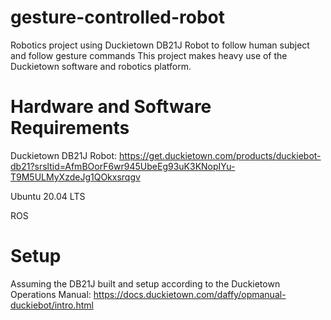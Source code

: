 # gesture-controlled-robot
Robotics project using Duckietown DB21J Robot to follow human subject and follow gesture commands
This project makes heavy use of the Duckietown software and robotics platform.

# Hardware and Software Requirements
Duckietown DB21J Robot: https://get.duckietown.com/products/duckiebot-db21?srsltid=AfmBOorF6wr945UbeEg93uK3KNopIYu-T9M5ULMyXzdeJg1QOkxsrqgv 

Ubuntu 20.04 LTS

ROS 

# Setup
Assuming the DB21J built and setup according to the Duckietown Operations Manual: https://docs.duckietown.com/daffy/opmanual-duckiebot/intro.html 
